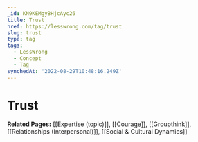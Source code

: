 ```yaml
---
_id: KN9KEMgyBHjcAyc26
title: Trust
href: https://lesswrong.com/tag/trust
slug: trust
type: tag
tags:
  - LessWrong
  - Concept
  - Tag
synchedAt: '2022-08-29T10:48:16.249Z'
---
```

# Trust

**Related Pages:** [[Expertise (topic)]], [[Courage]], [[Groupthink]], [[Relationships (Interpersonal)]], [[Social & Cultural Dynamics]]
